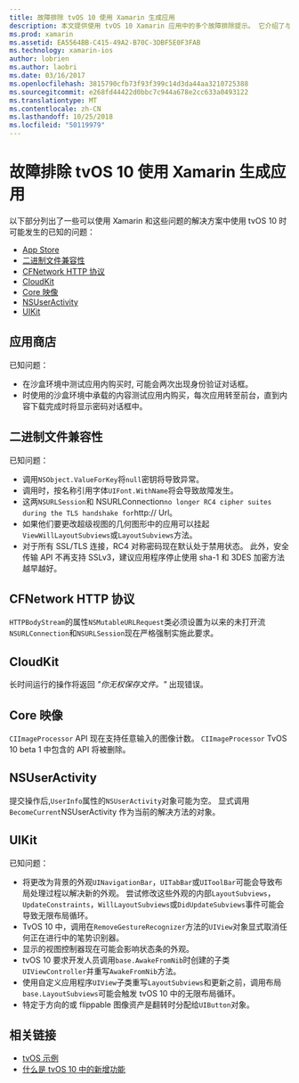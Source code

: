 ```yaml
---
title: 故障排除 tvOS 10 使用 Xamarin 生成应用
description: 本文提供使用 tvOS 10 Xamarin 应用中的多个故障排除提示。 它介绍了与应用商店、 二进制文件兼容性、 CFNetwork HttpProtocol、 CloudKit、 Core 映像、 NSUserActivity 和 UIKit 相关的问题。
ms.prod: xamarin
ms.assetid: EA5564BB-C415-49A2-B70C-3DBF5E0F3FAB
ms.technology: xamarin-ios
author: lobrien
ms.author: laobri
ms.date: 03/16/2017
ms.openlocfilehash: 3815790cfb73f93f399c14d3da44aa3210725388
ms.sourcegitcommit: e268fd44422d0bbc7c944a678e2cc633a0493122
ms.translationtype: MT
ms.contentlocale: zh-CN
ms.lasthandoff: 10/25/2018
ms.locfileid: "50119979"
---
```

# <a name="troubleshooting-tvos-10-apps-built-with-xamarin"></a>故障排除 tvOS 10 使用 Xamarin 生成应用

以下部分列出了一些可以使用 Xamarin 和这些问题的解决方案中使用 tvOS 10 时可能发生的已知的问题：

- [App Store](#App-Store)
- [二进制文件兼容性](#Binary-Compatibility)
- [CFNetwork HTTP 协议](#CFNetwork-HTTP-Protocol)
- [CloudKit](#CloudKit)
- [Core 映像](#CoreImage)
- [NSUserActivity](#NSUserActivity)
- [UIKit](#UIKit)

<a name="App-Store" />

## <a name="app-store"></a>应用商店

已知问题：

 - 在沙盒环境中测试应用内购买时, 可能会两次出现身份验证对话框。
 - 时使用的沙盒环境中承载的内容测试应用内购买，每次应用转至前台，直到内容下载完成时将显示密码对话框中。

<a name="Binary-Compatibility" />

## <a name="binary-compatibility"></a>二进制文件兼容性

已知问题：

 - 调用`NSObject.ValueForKey`将`null`密钥将导致异常。
 - 调用时，按名称引用字体`UIFont.WithName`将会导致故障发生。
 - 这两`NSURLSession`和 NSURLConnection` no longer RC4 cipher suites during the TLS handshake for `http:// Url。
 - 如果他们要更改超级视图的几何图形中的应用可以挂起`ViewWillLayoutSubviews`或`LayoutSubviews`方法。
 - 对于所有 SSL/TLS 连接，RC4 对称密码现在默认处于禁用状态。 此外，安全传输 API 不再支持 SSLv3，建议应用程序停止使用 sha-1 和 3DES 加密方法越早越好。

<a name="CFNetwork-HTTP-Protocol" />

## <a name="cfnetwork-http-protocol"></a>CFNetwork HTTP 协议

`HTTPBodyStream`的属性`NSMutableURLRequest`类必须设置为以来的未打开流`NSURLConnection`和`NSURLSession`现在严格强制实施此要求。

<a name="CloudKit" />

## <a name="cloudkit"></a>CloudKit

长时间运行的操作将返回 _"你无权保存文件。"_ 出现错误。

<a name="CoreImage" />

## <a name="core-image"></a>Core 映像

`CIImageProcessor` API 现在支持任意输入的图像计数。 `CIImageProcessor` TvOS 10 beta 1 中包含的 API 将被删除。

<a name="NSUserActivity" />

## <a name="nsuseractivity"></a>NSUserActivity

提交操作后,`UserInfo`属性的`NSUserActivity`对象可能为空。 显式调用`BecomeCurrent`NSUserActivity 作为当前的解决方法的对象。

<a name="UIKit" />

## <a name="uikit"></a>UIKit

已知问题：

 - 将更改为背景的外观`UINavigationBar`，`UITabBar`或`UIToolBar`可能会导致布局处理过程以解决新的外观。 尝试修改这些外观的内部`LayoutSubviews`， `UpdateConstraints`，`WillLayoutSubviews`或`DidUpdateSubviews`事件可能会导致无限布局循环。
 - TvOS 10 中，调用在`RemoveGestureRecognizer`方法的`UIView`对象显式取消任何正在进行中的笔势识别器。
 - 显示的视图控制器现在可能会影响状态条的外观。
 - tvOS 10 要求开发人员调用`base.AwakeFromNib`时创建的子类`UIViewController`并重写`AwakeFromNib`方法。
 - 使用自定义应用程序`UIView`子类重写`LayoutSubviews`和更新之前，调用布局`base.LayoutSubviews`可能会触发 tvOS 10 中的无限布局循环。
 - 特定于方向的或 flippable 图像资产是翻转时分配给`UIButton`对象。

## <a name="related-links"></a>相关链接

- [tvOS 示例](https://developer.xamarin.com/samples/tvos/all/)
- [什么是 tvOS 10 中的新增功能](https://developer.apple.com/library/prerelease/content/releasenotes/General/WhatsNewinTVOS/Articles/tvOS10.html#//apple_ref/doc/uid/TP40017259-SW1)
